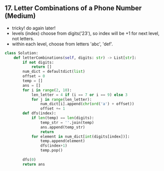 ## 17. Letter Combinations of a Phone Number (Medium)
- tricky! do again later!
- levels (index) choose from digits('23'), so index will be +1 for next level, not letters.
- within each level, choose from letters 'abc', 'def'.
```python
class Solution:
    def letterCombinations(self, digits: str) -> List[str]:
        if not digits:
            return []
        num_dict = defaultdict(list)
        offset = 0
        temp = []
        ans = []
        for i in range(2, 10):
            len_letter = 4 if (i == 7 or i == 9) else 3
            for j in range(len_letter):
                num_dict[i].append(chr(ord('a') + offset))
                offset += 1
        def dfs(index):
            if len(temp) == len(digits):
                temp_str = ''.join(temp)
                ans.append(temp_str)
                return
            for element in num_dict[int(digits[index])]:
                temp.append(element)
                dfs(index+1)
                temp.pop()
        
        dfs(0)
        return ans
```
